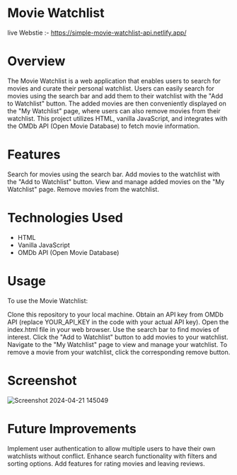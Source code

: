 # Movie Watchlist

live Webstie :- https://simple-movie-watchlist-api.netlify.app/

# Overview
The Movie Watchlist is a web application that enables users to search for movies and curate their personal watchlist. Users can easily search for movies using the search bar and add them to their watchlist with the "Add to Watchlist" button. The added movies are then conveniently displayed on the "My Watchlist" page, where users can also remove movies from their watchlist. This project utilizes HTML, vanilla JavaScript, and integrates with the OMDb API (Open Movie Database) to fetch movie information.

# Features
Search for movies using the search bar.
Add movies to the watchlist with the "Add to Watchlist" button.
View and manage added movies on the "My Watchlist" page.
Remove movies from the watchlist.

# Technologies Used
* HTML
* Vanilla JavaScript
* OMDb API (Open Movie Database)

# Usage
To use the Movie Watchlist:

Clone this repository to your local machine.
Obtain an API key from OMDb API (replace YOUR_API_KEY in the code with your actual API key).
Open the index.html file in your web browser.
Use the search bar to find movies of interest.
Click the "Add to Watchlist" button to add movies to your watchlist.
Navigate to the "My Watchlist" page to view and manage your watchlist.
To remove a movie from your watchlist, click the corresponding remove button.

# Screenshot
![Screenshot 2024-04-21 145049](https://github.com/ShamBB/Movie-watchlist-API/assets/26355647/5b98fb43-21a5-4828-b5b4-026292b08744)


# Future Improvements
Implement user authentication to allow multiple users to have their own watchlists without conflict.
Enhance search functionality with filters and sorting options.
Add features for rating movies and leaving reviews.
